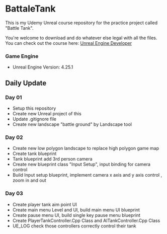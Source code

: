 # BattaleTank
This is my Udemy Unreal course repository for the practice project called "Battle Tank". 

You're welcome to download and do whatever else legal with all the files. 
You can check out the course here: [Unreal Engine Developer]( http://gdev.tv/urcgithub)

### Game Engine
* Unreal Engine Version: 4.25.1

## Daily Update 
### Day 01
* Setup this repository
* Create new Unreal project of this
* Update .gitignore file
* Create new landscape "battle ground" by Landscape tool

### Day 02
* Create new low polygon landscape to replace high polygon game map
* Create tank blueprint
* Tank blueprint add 3rd person camera
* Create new blueprint class "Input Setup", input binding for camera control
* Build Input setup blueprint, implement camera x axis and y axis control , zoom in and out 

### Day 03
* Create player tank aim point UI
* Create main menu Level  and UI, build  main menu UI blueprint
* Create pause menu UI, build single key pause menu blueprint
* Create PlayerTankController.Cpp Class and AITankController.Cpp Class
* UE_LOG check those controllers correctly control their tank